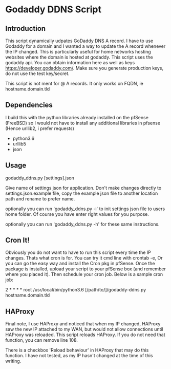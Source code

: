 # Godaddy DDNS Script

## Introduction
This script dynamically udpates GoDaddy DNS A record. I have to use Godaddy for a domain and I wanted a way to update the A record whenever the IP changed. This is particularly useful for home networks hosting websites where the domain is hosted at godaddy. This script uses the godaddy api. You can obtain information here as well as keys https://developer.godaddy.com/. Make sure you generate production keys, do not use the test key/secret.

This script is not ment for @ A records. It only works on FQDN, ie hostname.domain.tld



## Dependencies
I build this with the python libraries already installed on the pfSense (FreeBSD) so I would not have to install any additional libraries in pfsense (Hence urllib2, i prefer requests)

- python3.6
- urllib5
- json

## Usage
godaddy_ddns.py [settings].json

Give name of settings json for application. Don't make changes directly to settings.json.example file, copy the example json file to another location path and rename to prefer name.

optionally you can run 'godaddy_ddns.py -i' to init settings json file to users home folder. Of course you have enter right values for you purpose.

optionally you can run 'godaddy_ddns.py -h' for these same instructions.

## Cron It!
Obviously you do not want to have to run this script every time the IP changes. Thats what cron is for. You can try it cmd line with crontab -e, Or you can go the easy way and install the Cron pkg in pfSense. Once the package is installed, upload your script to your pfSense box (and remember where you placed it). Then schedule your cron job. Below is a sample cron job:


2	\*	\*	\*	\*	root	/usr/local/bin/python3.6 [/path/to/]/godaddy-ddns.py hostname.domain.tld


## HAProxy
Final note, I use HAProxy and noticed that when my IP changed, HAProxy saw the new IP attached to my WAN, but would not allow connections until HAProxy was reloaded. This script reloads HAProxy. If you do not need that function, you can remove line 108.

There is a checkbox 'Reload behaviour' in HAProxy that may do this function. I have not tested, as my IP hasn't changed at the time of this writing. 
